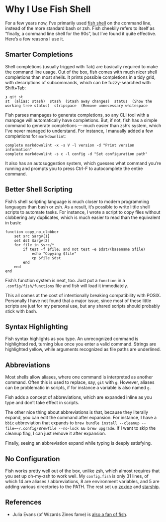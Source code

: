 # Why I Use Fish Shell

For a few years now, I’ve primarily used [fish shell](https://fishshell.com/) on the command line, instead of the more standard bash or zsh. Fish cheekily refers to itself as “finally, a command line shell for the 90s”, but I’ve found it quite effective. Here’s a few reasons I use it.

## Smarter Completions

Shell completions (usually trigged with Tab) are basically required to make the command line usage. Out of the box, fish comes with much nicer shell completions than most shells. It prints possible completions in a tidy grid, with descriptions of subcommands, which can be fuzzy-searched with Shift+Tab:

```fish
❯ git st
st  (alias: stash)  stash  (Stash away changes)  status  (Show the working tree status)  stripspace  (Remove unnecessary whitespace
```

Fish parses manpages to generate completions, so any CLI tool with a manpage will automatically have completions. But, if not, fish has a simple command to generate completions — much easier than zsh’s system, which I’ve never managed to understand. For instance, I manually added a few completions for `markdownlint`:

```fish
complete markdownlint -x -s V -l version -d "Print version information"
complete markdownlint -s c -l config -d "Set configuration path"
```

It also has an autosuggestion system, which guesses what command you’re running and prompts you to press Ctrl-F to autocomplete the entire command.

## Better Shell Scripting

Fish’s shell scripting language is much closer to modern programming languages than bash or zsh. As a result, it’s possible to write little shell scripts to automate tasks. For instance, I wrote a script to copy files without clobbering any duplicates, which is much easier to read than the equivalent in bash:

```fish
function copy_no_clobber
    set src $argv[1]
    set dst $argv[2]
    for file in $src/*
        if test -f $file; and not test -e $dst/(basename $file)
            echo "Copying $file"
            cp $file $dst
        end
    end
end
```

Fish’s function system is neat, too. Just put a `function` in a `.config/fish/functions` file and fish will load it immediately.

This all comes at the cost of intentionally breaking compatibility with POSIX. Personally I have not found that a major issue, since most of these little scripts are just for my personal use, but any shared scripts should probably stick with bash.

## Syntax Highlighting

Fish syntax highlights as you type. An unrecognized command is highlighted red, turning blue once you enter a valid command. Strings are highlighted yellow, while arguments recognized as file paths are underlined.

## Abbreviations

Most shells allow aliases, where one command is interpreted as another command. Often this is used to replace, say, `git` with `g`. However, aliases can be problematic in scripts, if for instance a variable is also named `g`.

Fish adds a concept of abbreviations, which are expanded inline as you type and don’t take effect in scripts.

The other nice thing about abbreviations is that, because they literally expand, you can edit the command after expansion. For instance, I have a `bbic` abbreviation that expands to `brew bundle install --cleanup --file=~/.config/Brewfile --no-lock && brew upgrade`. If I want to skip the cleanup flag, I can just remove it after expansion.

Finally, seeing an abbreviation expand while typing is deeply satisfying.

## No Configuration

Fish works pretty well out of the box, unlike zsh, which almost requires that you set up oh-my-zsh to work well. My `config.fish` is only 31 lines, of which 14 are aliases / abbreviations, 8 are environment variables, and 5 are adding various directories to the PATH. The rest set up [zoxide](https://github.com/ajeetdsouza/zoxide) and [starship](https://starship.rs/).

## References

- Julia Evans (of Wizards Zines fame) is [also a fan of fish](https://jvns.ca/blog/2024/09/12/reasons-i--still--love-fish/).